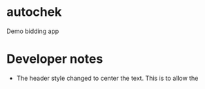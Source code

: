 # autochek
Demo bidding app

# Developer notes

- The header style changed to center the text. This is to allow the 
